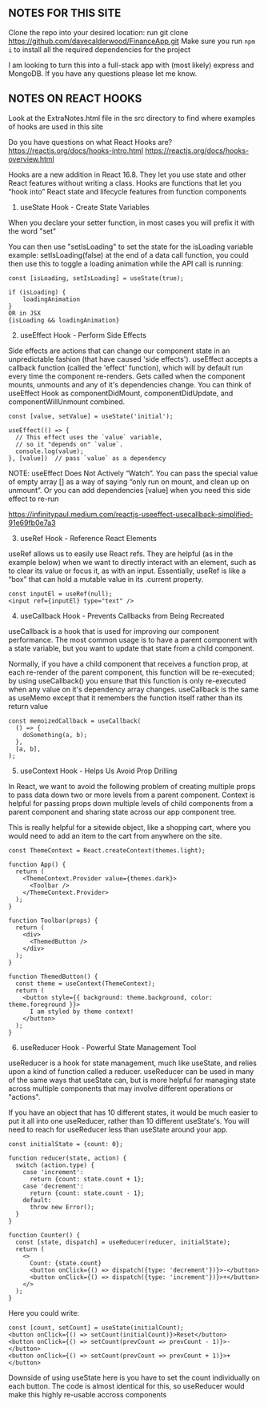 NOTES FOR THIS SITE
-------------------------------
Clone the repo into your desired location: run git clone https://github.com/davecalderwood/FinanceApp.git
Make sure you run ```npm i``` to install all the required dependencies for the project

I am looking to turn this into a full-stack app with (most likely) express and MongoDB. If you have any questions please let me know.

NOTES ON REACT HOOKS
-------------------------------

Look at the ExtraNotes.html file in the src directory to find where examples of hooks are used in this site

Do you have questions on what React Hooks are? 
https://reactjs.org/docs/hooks-intro.html
https://reactjs.org/docs/hooks-overview.html

Hooks are a new addition in React 16.8. They let you use state and other React features without writing a class. Hooks are functions that let you “hook into” React state and lifecycle features from function components

<!-- useState -->
1. useState Hook - Create State Variables

When you declare your setter function, in most cases you will prefix it with the word "set"

You can then use "setIsLoading" to set the state for the isLoading variable
example: setIsLoading(false) at the end of a data call function, you could then use this to toggle a loading animation while the API call is running:

```
const [isLoading, setIsLoading] = useState(true);

if (isLoading) {
    loadingAnimation
}
OR in JSX
{isLoading && loadingAnimation}
```

<!-- useEffect -->
2. useEffect Hook - Perform Side Effects

Side effects are actions that can change our component state in an unpredictable fashion (that have caused 'side effects').
useEffect accepts a callback function (called the 'effect' function), which will by default run every time the component re-renders.
Gets called when the component mounts, unmounts and any of it's dependencies change.
You can think of useEffect Hook as componentDidMount, componentDidUpdate, and componentWillUnmount combined.

```
const [value, setValue] = useState('initial');

useEffect(() => {
  // This effect uses the `value` variable,
  // so it "depends on" `value`.
  console.log(value);
}, [value])  // pass `value` as a dependency
```

NOTE: useEffect Does Not Actively “Watch”. You can pass the special value of empty array [] as a way of saying “only run on mount, and clean up on unmount”. Or you can add dependencies [value] when you need this side effect to re-run

https://infinitypaul.medium.com/reactjs-useeffect-usecallback-simplified-91e69fb0e7a3

<!-- useRef -->
3. useRef Hook - Reference React Elements

useRef allows us to easily use React refs. They are helpful (as in the example below) when we want to directly interact with an element, such as to clear its value or focus it, as with an input. Essentially, useRef is like a “box” that can hold a mutable value in its .current property.

```
const inputEl = useRef(null);
<input ref={inputEl} type="text" />
```

<!-- useCallback -->
4. useCallback Hook - Prevents Callbacks from Being Recreated

useCallback is a hook that is used for improving our component performance. The most common usage is to have a parent component with a state variable, but you want to update that state from a child component.

Normally, if you have a child component that receives a function prop, at each re-render of the parent component, this function will be re-executed; by using useCallback() you ensure that this function is only re-executed when any value on it's dependency array changes.
useCallback is the same as useMemo except that it remembers the function itself rather than its return value
```
const memoizedCallback = useCallback(
  () => {
    doSomething(a, b);
  },
  [a, b],
);
```

<!-- useContext -->
5. useContext Hook - Helps Us Avoid Prop Drilling

In React, we want to avoid the following problem of creating multiple props to pass data down two or more levels from a parent component. Context is helpful for passing props down multiple levels of child components from a parent component and sharing state across our app component tree.

This is really helpful for a sitewide object, like a shopping cart, where you would need to add an item to the cart from anywhere on the site. 

```
const ThemeContext = React.createContext(themes.light);

function App() {
  return (
    <ThemeContext.Provider value={themes.dark}>
      <Toolbar />
    </ThemeContext.Provider>
  );
}

function Toolbar(props) {
  return (
    <div>
      <ThemedButton />
    </div>
  );
}

function ThemedButton() {
  const theme = useContext(ThemeContext);
  return (
    <button style={{ background: theme.background, color: theme.foreground }}>
      I am styled by theme context!
    </button>
  );
}
```

<!-- useReducer -->
6. useReducer Hook - Powerful State Management Tool

useReducer is a hook for state management, much like useState, and relies upon a kind of function called a reducer. useReducer can be used in many of the same ways that useState can, but is more helpful for managing state across multiple components that may involve different operations or "actions".

If you have an object that has 10 different states, it would be much easier to put it all into one useReducer, rather than 10 different useState's. You will need to reach for useReducer less than useState around your app.

```
const initialState = {count: 0};

function reducer(state, action) {
  switch (action.type) {
    case 'increment':
      return {count: state.count + 1};
    case 'decrement':
      return {count: state.count - 1};
    default:
      throw new Error();
  }
}

function Counter() {
  const [state, dispatch] = useReducer(reducer, initialState);
  return (
    <>
      Count: {state.count}
      <button onClick={() => dispatch({type: 'decrement'})}>-</button>
      <button onClick={() => dispatch({type: 'increment'})}>+</button>
    </>
  );
}
```

Here you could write: 
```
const [count, setCount] = useState(initialCount);
<button onClick={() => setCount(initialCount)}>Reset</button>
<button onClick={() => setCount(prevCount => prevCount - 1)}>-</button>
<button onClick={() => setCount(prevCount => prevCount + 1)}>+</button>
```

Downside of using useState here is you have to set the count individually on each button. The code is almost identical for this, so useReducer would make this highly re-usable accross components